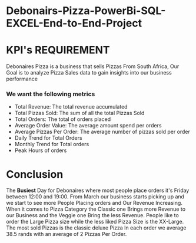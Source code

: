 # Debonairs-Pizza-PowerBi-SQL-EXCEL-End-to-End-Project

<h1><b>KPI's REQUIREMENT</b></h1>

<p1>Debonaires Pizza is a business that sells Pizzas From South Africa, Our Goal is to analyze Pizza Sales data
   to gain insights into our business performance</p1>

<h3>We want the following metrics </h3>

<ul>
  <li>Total Revenue: The total revenue accumulated </li>
  <li>Total Pizzas Sold: The sum of all the total Pizzas Sold</li>
  <li>Total Orders: The total of orders placed</li>
  <li>Average Order Value: The average amount spend per orders</li>
  <li>Average Pizzas Per Order: The average number of pizzas sold per order</li>
  <li>Daily Trend for Total Orders</li>
  <li>Monthly Trend for Total orders</li>
  <li>Peak Hours of orders</li>
</ul>

<h1>Conclusion</h1>
<p1>
  The <b>Busiest</b> Day for Debonaires where most people place orders it's Friday
  between 12:00 and 19:00. From March our business starts picking up and we start to see more People Placing orders and Our Revenue Increasing.
  When it comes to Pizza Category the Classic one Brings more Revenue to our Business and the Veggie one Bring the less Revenue.
  People like to order the Large Pizza size while the less liked Pizza Size is the XX-Large. The most sold Pizzas is the classic deluxe Pizza
  In each order we average 38.5 rands with an average of 2 Pizzas Per Order.
</p1>



